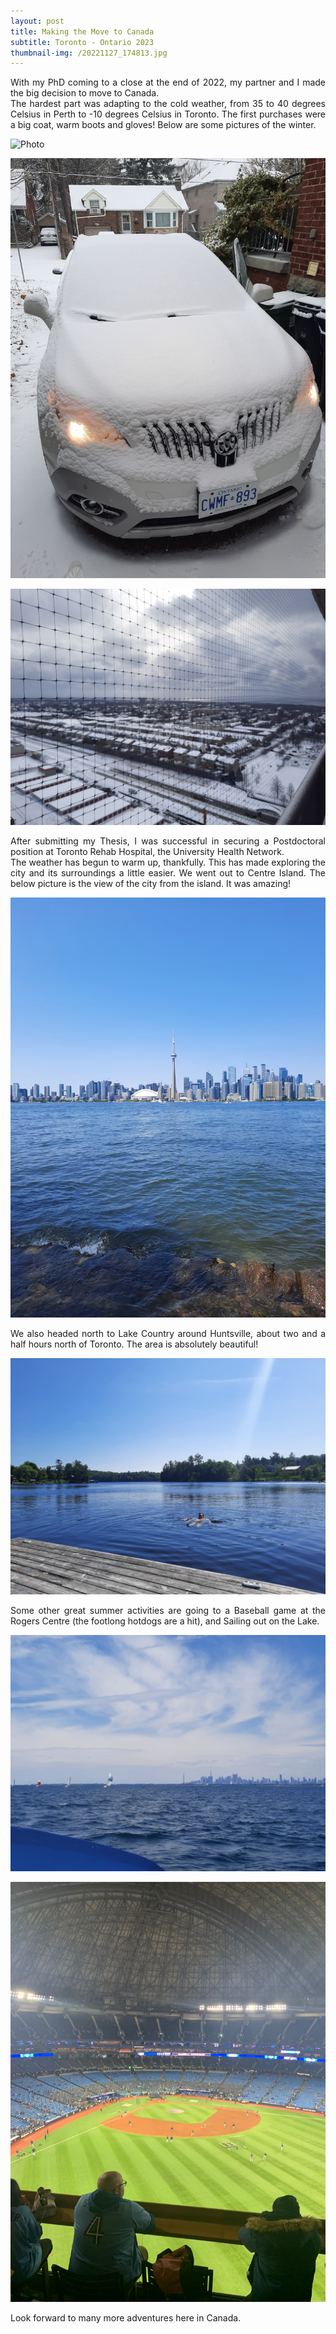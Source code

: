 ```yaml
---
layout: post
title: Making the Move to Canada
subtitle: Toronto - Ontario 2023
thumbnail-img: /20221127_174813.jpg
---
```


<div align="justify"> With my PhD coming to a close at the end of 2022, my partner and I made the big decision to move to Canada.

<div align="justify"> The hardest part was adapting to the cold weather, from 35 to 40 degrees Celsius in Perth to -10 degrees Celsius in Toronto. The first purchases were a big coat, warm boots and gloves! Below are some pictures of the winter.

![Photo](/20221116_073528.jpg)

![Photo](/20221211_103321.jpg)

![Photo](/20230225_092228.jpg)

<div align="justify"> After submitting my Thesis, I was successful in securing a Postdoctoral position at Toronto Rehab Hospital, the University Health Network.

<div align="justify"> The weather has begun to warm up, thankfully. This has made exploring the city and its surroundings a little easier. We went out to Centre Island. The below picture is the view of the city from the island. It was amazing!

![Photo](/20230527_142906.jpg)

<div align="justify"> We also headed north to Lake Country around Huntsville, about two and a half hours north of Toronto. The area is absolutely beautiful!

![Photo](/20230603_161421.jpg)

Some other great summer activities are going to a Baseball game at the Rogers Centre (the footlong hotdogs are a hit), and Sailing out on the Lake.

![Photo](/20230708_123516.jpg)

![Photo](/IMG-20230428-WA0002.jpg)

Look forward to many more adventures here in Canada.
